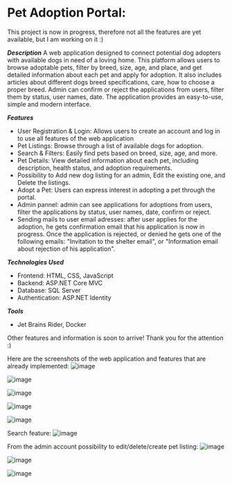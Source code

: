# **Pet Adoption Portal:**

This project is now in progress, therefore not all the features are yet available, but I am working on it :)

**_Description_**
A web application designed to connect potential dog adopters with available dogs in need of a loving home. This platform allows users to browse adoptable pets, filter by breed, size, age, and place, and get detailed information about each pet and apply for adoption.
It also includes articles about different dogs breed specifications, care, how to choose a proper breed.
Admin can confirm or reject the applications from users, filter them by status, user names, date.
The application provides an easy-to-use, simple and modern interface.


**_Features_**
- User Registration & Login: Allows users to create an account and log in to use all features of the web application
- Pet Listings: Browse through a list of available dogs for adoption.
- Search & Filters: Easily find pets based on breed, size, age, and more.
- Pet Details: View detailed information about each pet, including description, health status, and adoption requirements.
- Possibility to Add new dog listing for an admin, Edit the existing one, and Delete the listings.
- Adopt a Pet: Users can express interest in adopting a pet through the portal.
- Admin pannel: admin can see applications for adoptions from users, filter the applications by status, user names, date, confirm or reject.
- Sending mails to user email adresses: after user applies for the adoption, he gets confirmation email that his application is now in progress. Once the application is rejected, or denied he gets one of the following emails: "Invitation to the shelter email", or "Information email about rejection of his application".


**_Technologies Used_**
- Frontend: HTML, CSS, JavaScript
- Backend: ASP.NET Core MVC
- Database: SQL Server
- Authentication: ASP.NET Identity

**_Tools_**
- Jet Brains Rider, Docker

Other features and information is soon to arrive!
Thank you for the attention :) 

Here are the screenshots of the web application and features that are already implemented:
![image](https://github.com/user-attachments/assets/33a9fd7c-b7c9-4dd5-a586-bb5e30100db9)


![image](https://github.com/user-attachments/assets/9416c529-a265-4f59-972a-db0a388dd29a)


![image](https://github.com/user-attachments/assets/bbde5b24-c820-46cf-a273-015bb47df8d0)


![image](https://github.com/user-attachments/assets/c7aacb6d-abdd-4795-bfe6-5e84ac287a29)


![image](https://github.com/user-attachments/assets/c45c7967-3a11-4b1e-bf2b-7cf4f5b52f30)


Search feature:
![image](https://github.com/user-attachments/assets/338085ae-9b18-43a7-b50f-d20d6c9e5aa2)


From the admin account possibility to edit/delete/create pet listing:
![image](https://github.com/user-attachments/assets/26e81a5e-5532-4ca1-b443-83869877989e)


![image](https://github.com/user-attachments/assets/e6dc24a6-7592-4918-a1ad-b29a17cae195)


![image](https://github.com/user-attachments/assets/08963327-2db2-4cef-bfae-86875db67b68)





